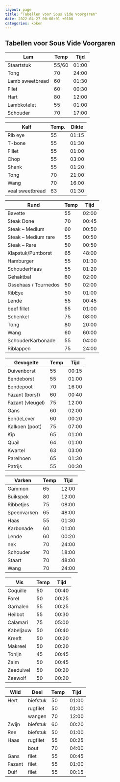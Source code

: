 ```yaml
---
layout: page
title: “Tabellen voor Sous Vide Voorgaren"
date: 2022-04-27 00:00:01 +0100
categories: koken
---
```


## Tabellen voor Sous Vide Voorgaren

| Lam | Temp | Tijd |
| ---|---|---|
| Staartstuk | 55/60 | 01:00 |
| Tong | 70 | 24:00 |
| Lamb sweetbread | 60 | 01:30 |
| Filet | 60 | 00:30 |
| Hart | 80 | 12:00 |
| Lambkotelet | 55 | 01:00 |
| Schouder | 70 | 17:00 |


| Kalf | Temp. | Dikte |
| ---|---|---|
| Rib eye | 55 | 01:15 |
| T-bone | 55 | 01:30 |
| Fillet | 55 | 01:00 |
| Chop | 55 | 03:00 |
| Shank | 55 | 01:20 |
| Tong | 70 | 21:00 |
| Wang | 70 | 16:00 |
| veal sweetbread | 63 | 01:30 |


| Rund | Temp | Tijd |
| ---|---|---|
| Bavette | 55 | 02:00 |
| Steak Done | 70 | 00:45 |
| Steak – Medium| 60 | 00:50 |
| Steak – Medium rare | 55 | 00:50 |
| Steak – Rare | 50 | 00:50 |
| Klapstuk/Puntborst| 65 | 48:00 |
| Hamburger | 55 | 01:30 |
| SchouderHaas | 55 | 01:20 |
| Gehaktbal | 60 | 02:00 |
| Ossehaas / Tournedos | 50 | 02:00 |
| RibEye| 50 | 01:00 |
| Lende | 55 | 00:45 |
| beef fillet | 55 | 01:00 |
| Schenkel | 75 | 08:00 |
| Tong | 80 | 20:00 |
| Wang | 60 | 60:00 |
| SchouderKarbonade | 55 | 04:00 |
| Riblappen | 75 | 24:00 |

| Gevogelte | Temp | Tijd |
| ---|---|---|
| Duivenborst | 55 | 00:15 |
| Eendeborst | 55 | 01:00 |
| Eendepoot | 70 | 16:00 |
| Fazant (borst) | 60 | 00:40 |
| Fazant (vleugel) | 75 | 12:00 |
| Gans | 60  | 02:00 |
| EendeLever | 60 | 00:20 |
| Kalkoen (poot) | 75 | 07:00 |
| Kip | 65 | 01:00 |
| Quail | 64 | 01:00 |
| Kwartel | 63 | 03:00 |
| Parelhoen | 65 | 01:30 |
| Patrijs | 55 | 00:30 |


| Varken | Temp | Tijd |
| ---|---|---|
| Gammon | 65 | 12:00 |
| Buikspek | 80 | 12:00 |
| Ribbetjes  | 75 | 08:00 |
| Speenvarken | 65 | 48:00 |
| Haas | 55 | 01:30 |
| Karbonade | 60 | 01:00 |
| Lende | 60 | 00:20 |
| nek | 70 | 24:00 |
| Schouder | 70 | 18:00 |
| Staart | 70 | 48:00 |
| Wang | 70 | 24:00 |


| Vis | Temp | Tijd |
| ---|---|---|
| Coquille | 50 | 00:40 |
| Forel | 50 | 00:25 |
| Garnalen | 55 | 00:25 |
| Heilbot | 55 | 00:30 |
| Calamari | 75 | 05:00 |
| Kabeljauw | 50 | 00:40 |
| Kreeft | 50 | 00:20 |
| Makreel | 50 | 00:20 |
| Tonijn | 45 | 00:45 |
| Zalm | 50 | 00:45 |
| Zeeduivel | 50 | 00:20 |
| Zeewolf | 50 | 00:20 |


| Wild | Deel | Temp | Tijd |
| ---|---|---|---|
| Hert   | biefstuk | 50 | 01:00 |
|        | rugfilet | 50 | 01:00 |
|        | wangen   | 70 | 12:00 |
| Zwijn  | biefstuk | 60 | 00:20 |
| Ree    | biefstuk | 50 | 01:00 |
| Haas   | rugfilet | 55 | 00:25 |
|        | bout     | 70 | 04:00 |
| Gans   | filet    | 55 | 00:45 |
| Fazant | filet    | 55 | 01:00 |
| Duif   | filet    | 55 | 00:15 |
